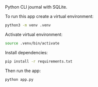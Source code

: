 Python CLI journal with SQLite.

To run this app create a virtual environment:

```bash
python3 -m venv .venv
```

Activate virtual environment:

```bash
source .venv/bin/activate
```

Install dependencies:

```bash
pip install -r requirements.txt
```

Then run the app:

```bash
python app.py
```
